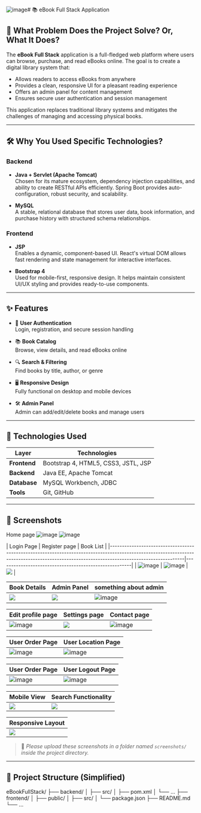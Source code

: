 ![image](https://github.com/user-attachments/assets/8f3f954b-98c0-4193-8d65-6ce4e95f6669)# 📚 eBook Full Stack Application

## 🧩 What Problem Does the Project Solve? Or, What It Does?

The **eBook Full Stack** application is a full-fledged web platform where users can browse, purchase, and read eBooks online. The goal is to create a digital library system that:

- Allows readers to access eBooks from anywhere
- Provides a clean, responsive UI for a pleasant reading experience
- Offers an admin panel for content management
- Ensures secure user authentication and session management

This application replaces traditional library systems and mitigates the challenges of managing and accessing physical books.

---

## 🛠️ Why You Used Specific Technologies?

### Backend

- **Java + Servlet (Apache Tomcat)**  
  Chosen for its mature ecosystem, dependency injection capabilities, and ability to create RESTful APIs efficiently. Spring Boot provides auto-configuration, robust security, and scalability.

- **MySQL**  
  A stable, relational database that stores user data, book information, and purchase history with structured schema relationships.

### Frontend

- **JSP**  
  Enables a dynamic, component-based UI. React's virtual DOM allows fast rendering and state management for interactive interfaces.

- **Bootstrap 4**  
  Used for mobile-first, responsive design. It helps maintain consistent UI/UX styling and provides ready-to-use components.

---

## ✨ Features

- 🔐 **User Authentication**  
  Login, registration, and secure session handling

- 📚 **Book Catalog**  
  Browse, view details, and read eBooks online

- 🔍 **Search & Filtering**  
  Find books by title, author, or genre

- 🖥️ **Responsive Design**  
  Fully functional on desktop and mobile devices

- 🛠️ **Admin Panel**  
  Admin can add/edit/delete books and manage users

---

## 🚀 Technologies Used

| Layer       | Technologies                        |
|-------------|-------------------------------------|
| **Frontend**| Bootstrap 4, HTML5, CSS3, JSTL, JSP |
| **Backend** | Java EE, Apache Tomcat              |
| **Database**| MySQL Workbench, JDBC               |
| **Tools**   | Git, GitHub                         |

---

## 📸 Screenshots

<!-- Replace the below image placeholders with real screenshots when available -->
Home page
![image](https://github.com/user-attachments/assets/b5a0d6af-d510-48e3-b3f3-559e4c18409a)
![image](https://github.com/user-attachments/assets/aeacaeef-7666-4369-ba3d-bbc324dd9d95)



| Login Page                                                                                   | Register page                                                                              | Book List               |
|-------------------------------------------------------------------------------------------------------------------------------------------------------------------------------------------|-------------------------------------------------------|
| ![image](https://github.com/user-attachments/assets/f89b924c-bd43-4860-aeba-7f382c9acb13)    | ![image](https://github.com/user-attachments/assets/4b801449-a6cc-432b-aeda-343ba0bfd211)  | ![](screenshots/book-list.png) |

| Book Details             | Admin Panel                       | something about admin                                                                                         |                         
|--------------------------|------------------------------------|-----------------------------------------------------------------------------------------------------|
| ![](screenshots/book-detail.png) | ![](screenshots/admin.png) | ![image](https://github.com/user-attachments/assets/b0d99f41-aee5-4c5a-bbe5-f04ed150a752)

| Edit profile page                                                                         | Settings page                        | Contact page                                                                 |                                               
|----------------------------------------------------------------------|------------------------------------|-----------------------------------------------------------------------------------------------------|
| ![image](https://github.com/user-attachments/assets/455ef933-352b-4e19-bf11-a71a34dbd453) | ![](screenshots/admin.png) | ![image](https://github.com/user-attachments/assets/b0d99f41-aee5-4c5a-bbe5-f04ed150a752)



| User Order Page                                                                           | User Location Page                                                                        |
|-------------------------------------------------------------------------------------------|-------------------------------------------------------------------------------------------|
| ![image](https://github.com/user-attachments/assets/1c849dcf-9013-416b-ae24-c34c189147bd) | ![image](https://github.com/user-attachments/assets/e349b7ab-e5a3-4000-811c-0d67e62193eb) | 


| User Order Page                                                                           | User Logout Page                                                                          |
|-------------------------------------------------------------------------------------------|-------------------------------------------------------------------------------------------|
| ![image](https://github.com/user-attachments/assets/1c849dcf-9013-416b-ae24-c34c189147bd) | ![image](https://github.com/user-attachments/assets/30fd558d-e36c-43ea-810c-86e99c540ffd) | 







| Mobile View              | Search Functionality    |
|--------------------------|-------------------------|
| ![](screenshots/mobile.png) | ![](screenshots/search.png) |

| Responsive Layout        |
|--------------------------|
| ![](screenshots/responsive.png) |

> 📌 *Please upload these screenshots in a folder named `screenshots/` inside the project directory.*

---

## 📂 Project Structure (Simplified)
eBookFullStack/
├── backend/
│ ├── src/
│ ├── pom.xml
│ └── ...
├── frontend/
│ ├── public/
│ ├── src/
│ └── package.json
├── README.md
└── ...

